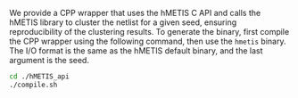 We provide a CPP wrapper that uses the hMETIS C API and calls the hMETIS library to cluster the netlist for a given seed, ensuring reproducibility of the clustering results.
To generate the binary, first compile the CPP wrapper using the following command, then use the `hmetis` binary. The I/O format is the same as the hMETIS default binary, and the last argument is the seed.
```bash
cd ./hMETIS_api
./compile.sh
```